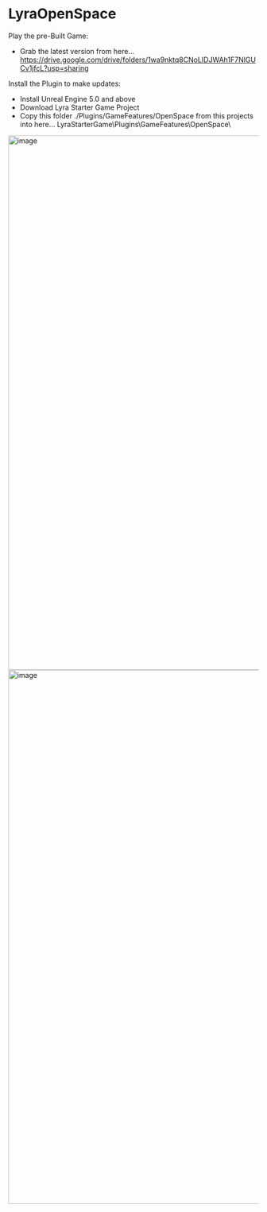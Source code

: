 # LyraOpenSpace

Play the pre-Built Game:
- Grab the latest version from here... https://drive.google.com/drive/folders/1wa9nktq8CNoLIDJWAh1F7NlGUCv1jfcL?usp=sharing

Install the Plugin to make updates:
- Install Unreal Engine 5.0 and above
- Download Lyra Starter Game Project
- Copy this folder ./Plugins/GameFeatures/OpenSpace from this projects into here... LyraStarterGame\Plugins\GameFeatures\OpenSpace\

<img width="1076" alt="image" src="https://user-images.githubusercontent.com/3343322/197965321-f28e3d0c-95df-4813-8258-d79020d5b682.png">
<img width="1075" alt="image" src="https://user-images.githubusercontent.com/3343322/197965650-e324619f-43d7-42d4-9500-8084825d2f5c.png">
